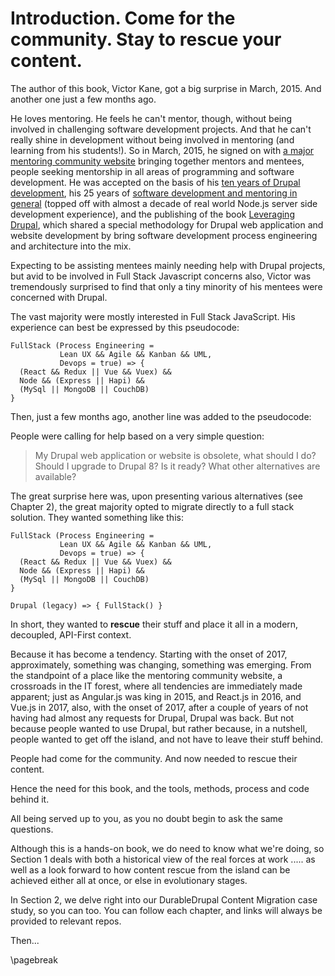 # Introduction. Come for the community. Stay to rescue your content.

The author of this book, Victor Kane, got a big surprise in March, 2015. And another one just a few months ago.

He loves mentoring. He feels he can't mentor, though, without being involved in challenging software development projects. And that he can't really shine in development without being involved in mentoring (and learning from his students!). So in March, 2015, he signed on with [a major mentoring community website](https://www.codementor.io/victorkane) bringing together mentors and mentees, people seeking mentorship in all areas of programming and software development. He was accepted on the basis of his [ten years of Drupal development](https://www.drupal.org/u/victorkane), his 25 years of [software development and mentoring in general](http://awebfactory.com/) (topped off with almost a decade of real world Node.js server side development experience), and the publishing of the book [Leveraging Drupal](http://awebfactory.com/node/348), which shared a special methodology for Drupal web application and website development by bring software development process engineering and architecture into the mix. 

Expecting to be assisting mentees mainly needing help with Drupal projects, but avid to be involved in Full Stack Javascript concerns also, Victor was tremendously surprised to find that only a tiny minority of his mentees were concerned with Drupal.

The vast majority were mostly interested in Full Stack JavaScript. His experience can best be expressed by this pseudocode:

```
FullStack (Process Engineering = 
           Lean UX && Agile && Kanban && UML, 
           Devops = true) => { 
  (React && Redux || Vue && Vuex) && 
  Node && (Express || Hapi) && 
  (MySql || MongoDB || CouchDB) 
} 
```

Then, just a few months ago, another line was added to the pseudocode: 

People were calling for help based on a very simple question: 

> My Drupal web application or website is obsolete, what should I do? Should I upgrade to Drupal 8? Is it ready? What other alternatives are available?

The great surprise here was, upon presenting various alternatives (see Chapter 2), the great majority opted to migrate directly to a full stack solution. They wanted something like this:

```
FullStack (Process Engineering = 
           Lean UX && Agile && Kanban && UML, 
           Devops = true) => { 
  (React && Redux || Vue && Vuex) && 
  Node && (Express || Hapi) && 
  (MySql || MongoDB || CouchDB) 
} 

Drupal (legacy) => { FullStack() }
```

In short, they wanted to **rescue** their stuff and place it all in a modern, decoupled, API-First context.

Because it has become a tendency. Starting with the onset of 2017, approximately, something was changing, something was emerging. From the standpoint of a place like the mentoring community website, a crossroads in the IT forest, where all tendencies are immediately made apparent; just as Angular.js was king in 2015, and React.js in 2016, and Vue.js in 2017, also, with the onset of 2017, after a couple of years of not having had almost any requests for Drupal, Drupal was back. But not because people wanted to use Drupal, but rather because, in a nutshell, people wanted to get off the island, and not have to leave their stuff behind. 

People had come for the community. And now needed to rescue their content.

Hence the need for this book, and the tools, methods, process and code behind it.

All being served up to you, as you no doubt begin to ask the same questions.

Although this is a hands-on book, we do need to know what we're doing, so Section 1 deals with both a historical view of the real forces at work ..... as well as a look forward to how content rescue from the island can be achieved either all at once, or else in evolutionary stages.

In Section 2, we delve right into our DurableDrupal Content Migration case study, so you can too. You can follow each chapter, and links will always be provided to relevant repos.

Then...

\pagebreak
